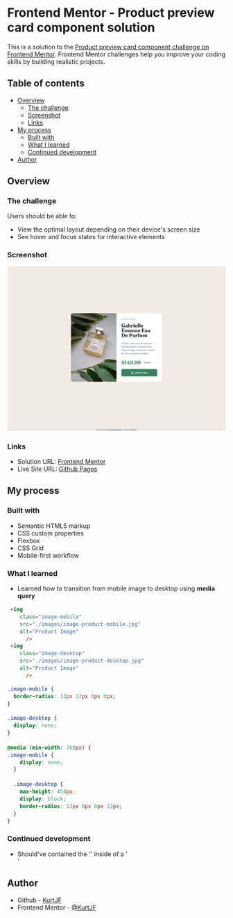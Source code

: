 # Frontend Mentor - Product preview card component solution

This is a solution to the [Product preview card component challenge on Frontend Mentor](https://www.frontendmentor.io/challenges/product-preview-card-component-GO7UmttRfa). Frontend Mentor challenges help you improve your coding skills by building realistic projects. 

## Table of contents

- [Overview](#overview)
  - [The challenge](#the-challenge)
  - [Screenshot](#screenshot)
  - [Links](#links)
- [My process](#my-process)
  - [Built with](#built-with)
  - [What I learned](#what-i-learned)
  - [Continued development](#continued-development)
- [Author](#author)

## Overview

### The challenge

Users should be able to:

- View the optimal layout depending on their device's screen size
- See hover and focus states for interactive elements

### Screenshot

![](./screenshot.png)

### Links

- Solution URL: [Frontend Mentor](https://www.frontendmentor.io/solutions/responsive-preview-card-component-jyCCSeroj_)
- Live Site URL: [Github Pages](https://kurtjf.github.io/frontend-mentor/product-preview/)

## My process

### Built with

- Semantic HTML5 markup
- CSS custom properties
- Flexbox
- CSS Grid
- Mobile-first workflow

### What I learned

- Learned how to transition from mobile image to desktop using **media query**

```html
 <img
    class="image-mobile"
    src="./images/image-product-mobile.jpg"
    alt="Product Image"
      />
 <img
    class="image-desktop"
    src="./images/image-product-desktop.jpg"
    alt="Product Image"
      />
```
```css
.image-mobile {
  border-radius: 12px 12px 0px 0px;
}

.image-desktop {
  display: none;
}

@media (min-width: 760px) {
.image-mobile {
    display: none;
  }

  .image-desktop {
    max-height: 450px;
    display: block;
    border-radius: 12px 0px 0px 12px;
  }
}
```

### Continued development

- Should've contained the '<img>' inside of a '<div class="image__container">'

## Author

- Github - [KurtJF](https://github.com/KurtJF)
- Frontend Mentor - [@KurtJF](https://www.frontendmentor.io/profile/KurtJF)
